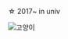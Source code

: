 ☆ 2017~ in univ

![고양이](https://user-images.githubusercontent.com/67088292/109675347-0fda5600-7bbb-11eb-854a-1d8714a6a54d.png)

